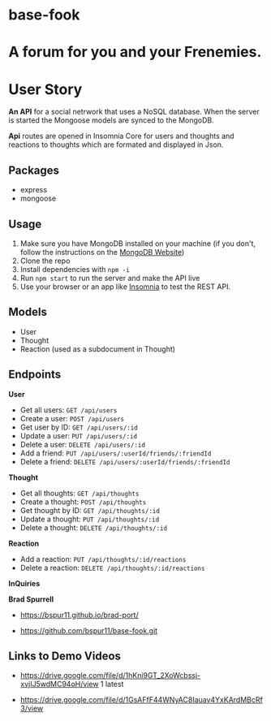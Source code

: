 # base-fook

# A forum for  you and your Frenemies.


# User Story

 **An API** for a social netrwork that uses a NoSQL database. When the server is started the Mongoose models are synced to the MongoDB.

**Api** routes are opened in Insomnia Core for users and thoughts and reactions to thoughts which are formated and displayed in Json.

## Packages
- express
- mongoose

## Usage
1. Make sure you have MongoDB installed on your machine (if you don't, follow the instructions on the [MongoDB Website](https://docs.mongodb.com/manual/installation/))
2. Clone the repo
3. Install dependencies with `npm -i`
4. Run `npm start` to run the server and make the API live
5. Use your browser or an app like [Insomnia](https://insomnia.rest/) to test the REST API.


## Models
- User
- Thought
- Reaction (used as a subdocument in Thought)


## Endpoints
**User**
- Get all users:        `GET /api/users`
- Create a user:        `POST /api/users`
- Get user by ID:       `GET /api/users/:id`
- Update a user:        `PUT /api/users/:id`
- Delete a user:        `DELETE /api/users/:id`
- Add a friend:         `PUT /api/users/:userId/friends/:friendId`
- Delete a friend:      `DELETE /api/users/:userId/friends/:friendId`

**Thought**
- Get all thoughts:     `GET /api/thoughts`
- Create a thought:     `POST /api/thoughts`
- Get thought by ID:    `GET /api/thoughts/:id`
- Update a thought:     `PUT /api/thoughts/:id`
- Delete a thought:     `DELETE /api/thoughts/:id`

**Reaction**
- Add a reaction:       `PUT /api/thoughts/:id/reactions`
- Delete a reaction:    `DELETE /api/thoughts/:id/reactions`

**InQuiries**

**Brad Spurrell** 
- https://bspur11.github.io/brad-port/

- https://github.com/bspur11/base-fook.git


## Links to Demo Videos

 - https://drive.google.com/file/d/1hKni9GT_2XoWcbssj-xvjIJ5wdMC94oH/view 1 latest

 - https://drive.google.com/file/d/1GsAFfF44WNyAC8Iauav4YxKArdMBcRf3/view
